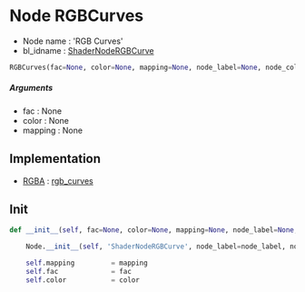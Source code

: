 # Node RGBCurves

- Node name : 'RGB Curves'
- bl_idname : [ShaderNodeRGBCurve](https://docs.blender.org/api/current/bpy.types.ShaderNodeRGBCurve.html)


``` python
RGBCurves(fac=None, color=None, mapping=None, node_label=None, node_color=None, **kwargs)
```
##### Arguments

- fac : None
- color : None
- mapping : None

## Implementation

- [RGBA](/docs/Shader/socket_RGBA.md) : [rgb_curves](/docs/Shader/socket_RGBA.md#rgb_curves)

## Init

``` python
def __init__(self, fac=None, color=None, mapping=None, node_label=None, node_color=None, **kwargs):

    Node.__init__(self, 'ShaderNodeRGBCurve', node_label=node_label, node_color=node_color, **kwargs)

    self.mapping         = mapping
    self.fac             = fac
    self.color           = color
```
